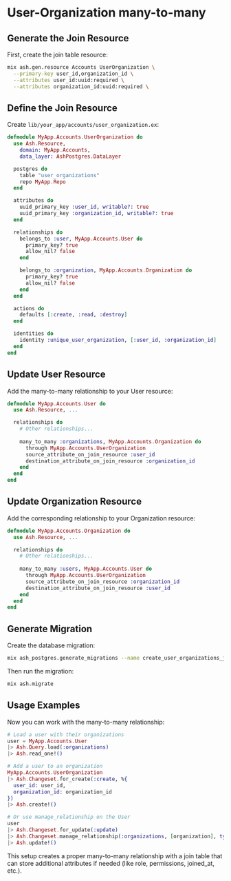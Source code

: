 # User-Organization many-to-many

## Generate the Join Resource

First, create the join table resource:

```sh
mix ash.gen.resource Accounts UserOrganization \
  --primary-key user_id,organization_id \
  --attributes user_id:uuid:required \
  --attributes organization_id:uuid:required \
```

## Define the Join Resource

Create `lib/your_app/accounts/user_organization.ex`:

```elixir
defmodule MyApp.Accounts.UserOrganization do
  use Ash.Resource,
    domain: MyApp.Accounts,
    data_layer: AshPostgres.DataLayer

  postgres do
    table "user_organizations"
    repo MyApp.Repo
  end

  attributes do
    uuid_primary_key :user_id, writable?: true
    uuid_primary_key :organization_id, writable?: true
  end

  relationships do
    belongs_to :user, MyApp.Accounts.User do
      primary_key? true
      allow_nil? false
    end

    belongs_to :organization, MyApp.Accounts.Organization do
      primary_key? true
      allow_nil? false
    end
  end

  actions do
    defaults [:create, :read, :destroy]
  end

  identities do
    identity :unique_user_organization, [:user_id, :organization_id]
  end
end
```

## Update User Resource

Add the many-to-many relationship to your User resource:

```elixir
defmodule MyApp.Accounts.User do
  use Ash.Resource, ...

  relationships do
    # Other relationships...
    
    many_to_many :organizations, MyApp.Accounts.Organization do
      through MyApp.Accounts.UserOrganization
      source_attribute_on_join_resource :user_id
      destination_attribute_on_join_resource :organization_id
    end
  end
end
```

## Update Organization Resource

Add the corresponding relationship to your Organization resource:

```elixir
defmodule MyApp.Accounts.Organization do
  use Ash.Resource, ...

  relationships do
    # Other relationships...
    
    many_to_many :users, MyApp.Accounts.User do
      through MyApp.Accounts.UserOrganization
      source_attribute_on_join_resource :organization_id
      destination_attribute_on_join_resource :user_id
    end
  end
end
```

## Generate Migration

Create the database migration:

```sh
mix ash_postgres.generate_migrations --name create_user_organizations_join_table
```

Then run the migration:

```sh
mix ash.migrate
```

## Usage Examples

Now you can work with the many-to-many relationship:

```elixir
# Load a user with their organizations
user = MyApp.Accounts.User
|> Ash.Query.load(:organizations)
|> Ash.read_one!()

# Add a user to an organization
MyApp.Accounts.UserOrganization
|> Ash.Changeset.for_create(:create, %{
  user_id: user_id,
  organization_id: organization_id
})
|> Ash.create!()

# Or use manage_relationship on the User
user
|> Ash.Changeset.for_update(:update)
|> Ash.Changeset.manage_relationship(:organizations, [organization], type: :append)
|> Ash.update!()
```

This setup creates a proper many-to-many relationship with a join table that can store additional attributes if needed (like role, permissions, joined_at, etc.).
